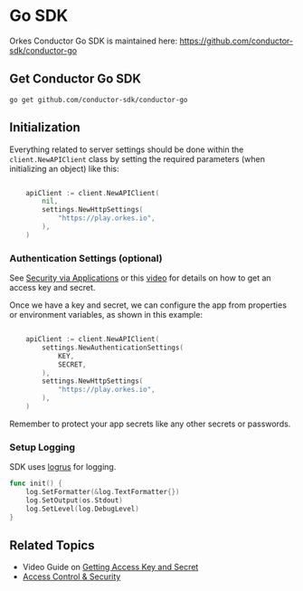 
# Go SDK

Orkes Conductor Go SDK is maintained here: https://github.com/conductor-sdk/conductor-go

## Get Conductor Go SDK

```shell
go get github.com/conductor-sdk/conductor-go
```

## Initialization

Everything related to server settings should be done within the `client.NewAPIClient` class by setting the required parameters (when initializing an object) like this:

```go

    apiClient := client.NewAPIClient(
        nil,
        settings.NewHttpSettings(
            "https://play.orkes.io",
        ),
    )

```

### Authentication Settings (optional)

See [Security via Applications](/content/access-control-and-security/applications#generating-access-keys) or this [video](https://www.youtube.com/watch?v=f1b5vZRKn2Q) for details on how to get an access key and secret.

Once we have a key and secret, we can configure the app from properties or environment variables, as shown in this example:

```go

    apiClient := client.NewAPIClient(
        settings.NewAuthenticationSettings(
            KEY,
            SECRET,
        ),
        settings.NewHttpSettings(
            "https://play.orkes.io",
        ),
    )

```

Remember to protect your app secrets like any other secrets or passwords.

### Setup Logging
SDK uses [logrus](https://github.com/sirupsen/logrus) for logging.

```go
func init() {
	log.SetFormatter(&log.TextFormatter{})
	log.SetOutput(os.Stdout)
	log.SetLevel(log.DebugLevel)
}
```



## Related Topics

- Video Guide on [Getting Access Key and Secret](https://www.youtube.com/watch?v=f1b5vZRKn2Q)
- [Access Control & Security](/content/category/access-control-and-security)


